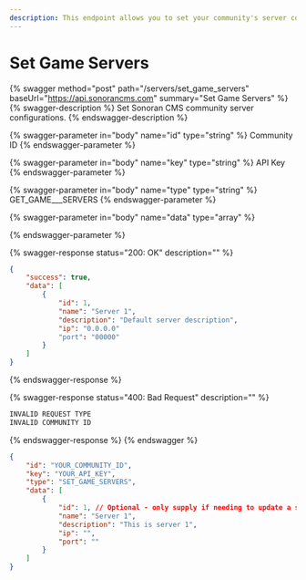 ```yaml
---
description: This endpoint allows you to set your community's server configurations.
---
```


# Set Game Servers

{% swagger method="post" path="/servers/set_game_servers" baseUrl="https://api.sonorancms.com" summary="Set Game Servers" %}
{% swagger-description %}
Set Sonoran CMS community server configurations.
{% endswagger-description %}

{% swagger-parameter in="body" name="id" type="string" %}
Community ID
{% endswagger-parameter %}

{% swagger-parameter in="body" name="key" type="string" %}
API Key
{% endswagger-parameter %}

{% swagger-parameter in="body" name="type" type="string" %}
GET\_GAME_\__SERVERS
{% endswagger-parameter %}

{% swagger-parameter in="body" name="data" type="array" %}

{% endswagger-parameter %}

{% swagger-response status="200: OK" description="" %}
```json
{
    "success": true,
    "data": [
        {
            "id": 1,
            "name": "Server 1",
            "description": "Default server description",
            "ip": "0.0.0.0"
            "port": "00000"
        }
    ]
}
```
{% endswagger-response %}

{% swagger-response status="400: Bad Request" description="" %}
```javascript
INVALID REQUEST TYPE
INVALID COMMUNITY ID
```
{% endswagger-response %}
{% endswagger %}

```json
{
    "id": "YOUR_COMMUNITY_ID",
    "key": "YOUR_API_KEY",
    "type": "SET_GAME_SERVERS",
    "data": [
        {
            "id": 1, // Optional - only supply if needing to update a server
            "name": "Server 1",
            "description": "This is server 1",
            "ip": "",
            "port": ""
        }
    ]
}
```
